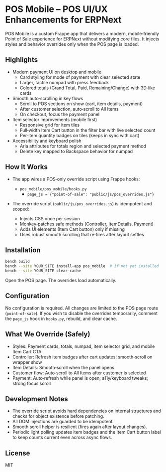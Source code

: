 # POS Mobile – POS UI/UX Enhancements for ERPNext

POS Mobile is a custom Frappe app that delivers a modern, mobile‑friendly Point of Sale experience for ERPNext without modifying core files. It injects styles and behavior overrides only when the POS page is loaded.

## Highlights

- Modern payment UI on desktop and mobile
  - Card styling for mode of payment with clear selected state
  - Larger, tactile numpad with press feedback
  - Colored totals (Grand Total, Paid, Remaining/Change) with 3D‑like cards
- Smooth auto‑scrolling in key flows
  - Scroll to POS sections on show (cart, item details, payment)
  - After customer selection, auto‑scroll to All Items
  - On checkout, focus the payment panel
- Item selector improvements (mobile first)
  - Responsive grid for item tiles
  - Full‑width Item Cart button in the filter bar with live selected count
  - Per‑item quantity badges on tiles (keeps in sync with cart)
- Accessibility and keyboard polish
  - Aria attributes for totals region and selected payment method
  - Delete key mapped to Backspace behavior for numpad

## How It Works

- The app wires a POS‑only override script using Frappe hooks:

  - `pos_mobile/pos_mobile/hooks.py`
    - `page_js = {"point-of-sale": "public/js/pos_overrides.js"}`

- The override script (`public/js/pos_overrides.js`) is idempotent and scoped:
  - Injects CSS once per session
  - Monkey‑patches safe methods (Controller, ItemDetails, Payment)
  - Adds UI elements (Item Cart button) only if missing
  - Uses robust smooth scrolling that re‑fires after layout settles

## Installation

```bash
bench build
bench --site YOUR_SITE install-app pos_mobile  # if not yet installed
bench --site YOUR_SITE clear-cache
```

Open the POS page. The overrides load automatically.

## Configuration

No configuration is required. All changes are limited to the POS page route (`point-of-sale`). If you wish to disable the overrides temporarily, comment the `page_js` hook in `hooks.py`, rebuild, and clear cache.

## What We Override (Safely)

- Styles: Payment cards, totals, numpad, item selector grid, and mobile Item Cart CTA
- Controller: Refresh item badges after cart updates; smooth‑scroll on wrapper show
- Item Details: Smooth‑scroll when the panel opens
- Customer flow: Auto‑scroll to All Items after customer is selected
- Payment: Auto‑refresh while panel is open; a11y/keyboard tweaks; strong focus scroll



## Development Notes

- The override script avoids hard dependencies on internal structures and checks for object existence before patching.
- All DOM injections are guarded to be idempotent.
- Smooth scroll helper is resilient (fires again after layout changes).
- Periodic light polling updates item badges and the Item Cart button label to keep counts current even across async flows.

## License

MIT
